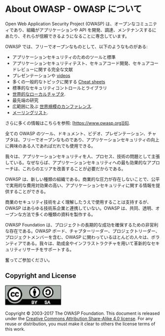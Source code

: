 About OWASP - OWASP について
===========

Open Web Application Security Project (OWASP) は、オープンなコミュニティであり、組織がアプリケーションや API を開発、調達、メンテナンスするにあたり、それらが信頼できるようになることに専念しています。

OWASP では、フリーでオープンなものとして、以下のようなものがある:

* アプリケーションセキュリティのためのツールと標準
* アプリケーションセキュリティテスト、セキュアコード開発、セキュアコードレビューに関する完全な文献
* プレゼンテーションや [videos][1]
* 多くの一般的なトピックに関する [Cheat sheets][2]
* 標準的なセキュリティコントロールとライブラリ
* [世界的なローカルチャプタ][3].
* 最先端の研究
* 広範囲に及ぶ [世界規模のカンファレンス][4].
* [メーリングリスト][5].

さらに多くの情報はこちらを参照: [https://www.owasp.org][6].

全ての OWASP のツール、ドキュメント、ビデオ、プレゼンテーション、チャプタは、フリーでオープンなものであり、アプリケーションセキュリティの向上に興味のある人であればだれでも使用できる。

我々は、アプリケーションセキュリティを人、プロセス、技術の問題として主張している。なぜならば、アプリケーションセキュリティへの最も効果的なアプローチは、これらのエリアを改善することが必要だからである。

OWASP は、新しい種類の組織である。商業的な圧力が存在しないことで、公平で実用的な費用対効果の高い、アプリケーションセキュリティに関する情報を提供することができる。

商業のセキュリティ技術をよく理解したうえで使用することは支持するが、OWASP はあらゆる技術系企業と連携していない。OWASP は、共同、透明、オープンな方法で多くの種類の資料を製作する。

OWASP Foundation は、プロジェクトの長期的な成功を確保するための非営利な存在である。OWASP ボード、チャプターリーダー、プロジェクトリーダー、プロジェクトメンバーを含む、OWASP に関わっているほとんどの人々は、ボランティアである。我々は、助成金やインフラストラクチャを用いて革新的なセキュリティリサーチをサポートする。

奮ってご参加ください。

## Copyright and License

![license](images/license.png)

Copyright © 2003-2017 The OWASP Foundation. This document is released under the
[Creative Commons Attribution Share-Alike 4.0 license][7]. For any reuse or
distribution, you must make it clear to others the license terms of this work.

[1]: https://www.youtube.com/user/OWASPGLOBAL
[2]: https://www.owasp.org/index.php/OWASP_Cheat_Sheet_Series
[3]: https://www.owasp.org/index.php/OWASP_Chapter
[4]: https://www.owasp.org/index.php/Category:OWASP_AppSec_Conference
[5]: https://lists.owasp.org/mailman/listinfo
[6]: https://www.owasp.org
[7]: http://creativecommons.org/licenses/by-sa/4.0/
